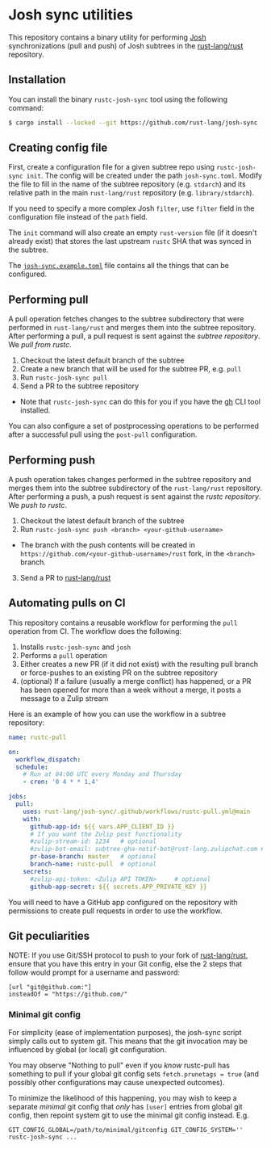 # Josh sync utilities
This repository contains a binary utility for performing [Josh](https://github.com/josh-project/josh)
synchronizations (pull and push) of Josh subtrees in the [rust-lang/rust] repository.

## Installation
You can install the binary `rustc-josh-sync` tool using the following command:

```bash
$ cargo install --locked --git https://github.com/rust-lang/josh-sync
```

## Creating config file

First, create a configuration file for a given subtree repo using `rustc-josh-sync init`. The config will be created under the path `josh-sync.toml`. Modify the file to fill in the name of the subtree repository (e.g. `stdarch`) and its relative path in the main `rust-lang/rust` repository (e.g. `library/stdarch`).

If you need to specify a more complex Josh `filter`, use `filter` field in the configuration file instead of the `path` field.

The `init` command will also create an empty `rust-version` file (if it doesn't already exist) that stores the last upstream `rustc` SHA that was synced in the subtree.

The [`josh-sync.example.toml`](josh-sync.example.toml) file contains all the things that can be configured.

## Performing pull

A pull operation fetches changes to the subtree subdirectory that were performed in `rust-lang/rust` and merges them into the subtree repository. After performing a pull, a pull request is sent against the *subtree repository*. We *pull from rustc*.

1) Checkout the latest default branch of the subtree
2) Create a new branch that will be used for the subtree PR, e.g. `pull`
3) Run `rustc-josh-sync pull`
4) Send a PR to the subtree repository

- Note that `rustc-josh-sync` can do this for you if you have the [gh](https://cli.github.com/) CLI tool installed.

You can also configure a set of postprocessing operations to be performed after a successful pull using the `post-pull` configuration.

## Performing push

A push operation takes changes performed in the subtree repository and merges them into the subtree subdirectory of the `rust-lang/rust` repository. After performing a push, a push request is sent against the *rustc repository*. We *push to rustc*.

1) Checkout the latest default branch of the subtree
2) Run `rustc-josh-sync push <branch> <your-github-username>`

- The branch with the push contents will be created in `https://github.com/<your-github-username>/rust` fork, in the `<branch>` branch.

3) Send a PR to [rust-lang/rust]

## Automating pulls on CI

This repository contains a reusable workflow for performing the `pull` operation from CI. The workflow does the following:

1) Installs `rustc-josh-sync` and `josh`
2) Performs a `pull` operation
3) Either creates a new PR (if it did not exist) with the resulting pull branch or force-pushes to an existing PR on the subtree repository
4) (optional) If a failure (usually a merge conflict) has happened, or a PR has been opened for more than a week without a merge, it posts a message to a Zulip stream

Here is an example of how you can use the workflow in a subtree repository:

```yaml
name: rustc-pull

on:
  workflow_dispatch:
  schedule:
    # Run at 04:00 UTC every Monday and Thursday
    - cron: '0 4 * * 1,4'

jobs:
  pull:
    uses: rust-lang/josh-sync/.github/workflows/rustc-pull.yml@main
    with:
      github-app-id: ${{ vars.APP_CLIENT_ID }}
      # If you want the Zulip post functionality
      #zulip-stream-id: 1234   # optional
      #zulip-bot-email: subtree-gha-notif-bot@rust-lang.zulipchat.com # optional
      pr-base-branch: master   # optional
      branch-name: rustc-pull  # optional
    secrets:
      #zulip-api-token: <Zulip API TOKEN>     # optional
      github-app-secret: ${{ secrets.APP_PRIVATE_KEY }}
```

You will need to have a GitHub app configured on the repository with permissions to create pull requests in order to use the workflow.

## Git peculiarities

NOTE: If you use Git/SSH protocol to push to your fork of [rust-lang/rust],
ensure that you have this entry in your Git config,
else the 2 steps that follow would prompt for a username and password:

```
[url "git@github.com:"]
insteadOf = "https://github.com/"
```

### Minimal git config

For simplicity (ease of implementation purposes), the josh-sync script simply calls out to system git. This means that the git invocation may be influenced by global (or local) git configuration.

You may observe "Nothing to pull" even if you *know* rustc-pull has something to pull if your global git config sets `fetch.prunetags = true` (and possibly other configurations may cause unexpected outcomes).

To minimize the likelihood of this happening, you may wish to keep a separate *minimal* git config that *only* has `[user]` entries from global git config, then repoint system git to use the minimal git config instead. E.g.

```
GIT_CONFIG_GLOBAL=/path/to/minimal/gitconfig GIT_CONFIG_SYSTEM='' rustc-josh-sync ...
```

[rust-lang/rust]: (https://github.com/rust-lang/rust)
